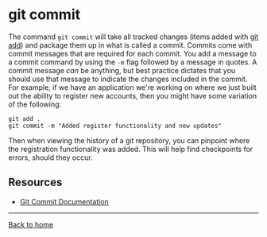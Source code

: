 # git commit
The command `git commit` will take all tracked changes (items added with [git add](./Add.md)) and package them up in what is called a commit.
Commits come with commit messages that are required for each commit. You add a message to a commit command by using the `-m` flag followed by a message in quotes.
A commit message _can_ be anything, but best practice dictates that you should use that message to indicate the changes included in the commit.
For example, if we have an application we're working on where we just built out the ability to register new accounts, then you might have some variation of the following:
```
git add .
git commit -m "Added register functionality and new updates"
```
Then when viewing the history of a git repository, you can pinpoint where the registration functionality was added. This will help find checkpoints for errors, should they occur.
## Resources
- [Git Commit Documentation](https://git-scm.com/docs/git-commit)
---
[Back to home](../README.md)